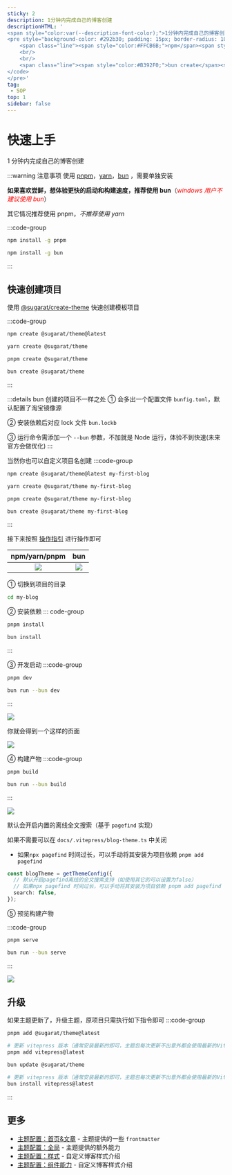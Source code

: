 ```yaml
---
sticky: 2
description: 1分钟内完成自己的博客创建
descriptionHTML: '
<span style="color:var(--description-font-color);">1分钟内完成自己的博客创建</span>
<pre style="background-color: #292b30; padding: 15px; border-radius: 10px;" class="shiki material-theme-palenight"><code>
    <span class="line"><span style="color:#FFCB6B;">npm</span><span style="color:#A6ACCD;"> </span><span style="color:#C3E88D;">create</span><span style="color:#A6ACCD;"> </span><span style="color:#C3E88D;">@sugarat/theme@latest</span></span>
    <br/>
    <br/>
    <span class="line"><span style="color:#B392F0;">bun create</span><span style="color:#E1E4E8;"> </span><span style="color:#9ECBFF;">@sugarat/theme</span><span style="color:#E1E4E8;"> </span></span>
</code>
</pre>'
tag:
 - SOP
top: 1
sidebar: false
---
```


# 快速上手

1 分钟内完成自己的博客创建

:::warning 注意事项
使用 [pnpm](https://pnpm.io)，[yarn](https://www.npmjs.com/package/yarn)，[bun](https://bun.sh/) ，需要单独安装

**如果喜欢尝鲜，想体验更快的启动和构建速度，推荐使用 bun**（<i style="color:red">windows 用户不建议使用 bun</i>）

其它情况推荐使用 pnpm，_不推荐使用 yarn_

:::code-group

```sh [安装 PNPM]
npm install -g pnpm
```

```sh [安装 bun]
npm install -g bun
```

:::

## 快速创建项目

使用 [@sugarat/create-theme](https://github.com/ATQQ/sugar-blog/tree/master/packages/create-theme) 快速创建模板项目

:::code-group

```sh [npm]
npm create @sugarat/theme@latest
```

```sh [yarn]
yarn create @sugarat/theme
```

```sh [pnpm]
pnpm create @sugarat/theme
```

```sh [bun]
bun create @sugarat/theme
```

:::

:::details bun 创建的项目不一样之处
① 会多出一个配置文件 `bunfig.toml`，默认配置了淘宝镜像源

② 安装依赖后对应 lock 文件 `bun.lockb`

③ 运行命令需添加一个 `--bun` 参数，不加就是 Node 运行，体验不到快速(未来官方会做优化)
:::

当然你也可以自定义项目名创建
:::code-group

```sh [npm]
npm create @sugarat/theme@latest my-first-blog
```

```sh [yarn]
yarn create @sugarat/theme my-first-blog
```

```sh [pnpm]
pnpm create @sugarat/theme my-first-blog
```

```sh [bun]
bun create @sugarat/theme my-first-blog
```

:::

接下来按照 [操作指引](https://app.warp.dev/block/lZAFeRnRFgOcsRSUOU5ApV) 进行操作即可

|                              npm/yarn/pnpm                              |                                   bun                                   |
| :---------------------------------------------------------------------: | :---------------------------------------------------------------------: |
| ![](https://img.cdn.sugarat.top/mdImg/MTY4OTQyMDE1NTcxMA==689420155710) | ![](https://img.cdn.sugarat.top/mdImg/MTY5NjE0NzY1NDEwMA==696147654100) |

① 切换到项目的目录

```sh
cd my-blog
```

② 安装依赖
::: code-group

```sh [pnpm]
pnpm install
```

```sh [bun]
bun install
```

:::

③ 开发启动
:::code-group

```sh [pnpm]
pnpm dev
```

```sh [bun]
bun run --bun dev
```

:::

![](https://img.cdn.sugarat.top/mdImg/MTY5NTIxODUyMDU4MQ==695218520581)

你就会得到一个这样的页面

![](https://img.cdn.sugarat.top/mdImg/MTY3Njk4OTk2Mjc0Nw==676989962747)

④ 构建产物
:::code-group

```sh [pnpm]
pnpm build
```

```sh [bun]
bun run --bun build
```

:::

![](https://img.cdn.sugarat.top/mdImg/MTY5NTIxODYwNzA3Nw==695218607077)

默认会开启内置的离线全文搜索（基于 `pagefind` 实现）

如果不需要可以在 `docs/.vitepress/blog-theme.ts` 中关闭

- 如果`npx pagefind` 时间过长，可以手动将其安装为项目依赖 `pnpm add pagefind`

```ts
const blogTheme = getThemeConfig({
  // 默认开启pagefind离线的全文搜索支持（如使用其它的可以设置为false）
  // 如果npx pagefind 时间过长，可以手动将其安装为项目依赖 pnpm add pagefind
  search: false,
});
```

⑤ 预览构建产物

:::code-group

```sh [pnpm]
pnpm serve
```

```sh [bun]
bun run --bun serve
```

:::

![](https://img.cdn.sugarat.top/mdImg/MTY5NTIxODY1NzAzNg==695218657036)

## 升级

如果主题更新了，升级主题，原项目只需执行如下指令即可
:::code-group

```sh [pnpm]
pnpm add @sugarat/theme@latest

# 更新 vitepress 版本（通常安装最新的即可，主题包每次更新不出意外都会使用最新的VitePress）
pnpm add vitepress@latest
```

```sh [bun]
bun update @sugarat/theme

# 更新 vitepress 版本（通常安装最新的即可，主题包每次更新不出意外都会使用最新的VitePress）
bun install vitepress@latest
```

:::

## 更多

- [主题配置：首页&文章](https://theme.sugarat.top/config/frontmatter.html) - 主题提供的一些 `frontmatter`
- [主题配置：全局](https://theme.sugarat.top/config/global.html) - 主题提供的额外能力
- [主题配置：样式](https://theme.sugarat.top/config/style.html) - 自定义博客样式介绍
- [主题配置：组件能力](https://theme.sugarat.top/config/component.html) - 自定义博客样式介绍
